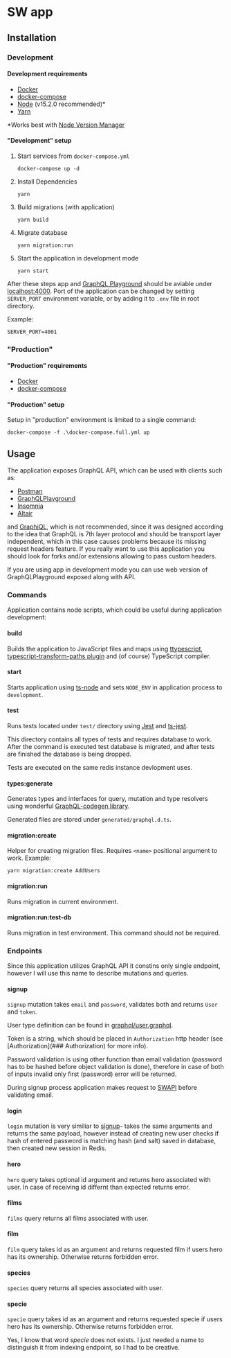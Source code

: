 # SW app

## Installation

### Development

#### Development requirements

- [Docker](https://docs.docker.com/get-docker/)
- [docker-compose](https://docs.docker.com/compose/install/)
- [Node](https://nodejs.org/en/download/current/) (v15.2.0 recommended)*
- [Yarn](https://classic.yarnpkg.com/en/docs/install/)

*Works best with [Node Version Manager](https://github.com/nvm-sh/nvm)

#### "Development" setup

1. Start services from `docker-compose.yml`

    ```shell
    docker-compose up -d
    ```

2. Install Dependencies

    ```shell
    yarn
    ```

3. Build migrations (with application)

   ```shell
   yarn build
   ```

4. Migrate database

   ```shell
   yarn migration:run
   ```

5. Start the application in development mode

   ```shell
   yarn start
   ```

After these steps app and [GraphQL Playground](https://github.com/graphql/graphql-playground)
should be aviable under [localhost:4000](http://localhost:4000).
Port of the application can be changed by setting `SERVER_PORT` environment variable,
or by adding it to `.env` file in root directory.

Example:

```plaintext
SERVER_PORT=4001
```

### "Production"

#### "Production" requirements

- [Docker](https://docs.docker.com/get-docker/)
- [docker-compose](https://docs.docker.com/compose/install/)

#### "Production" setup

Setup in "production" environment is limited to a single command:

```shell
docker-compose -f .\docker-compose.full.yml up
```

## Usage

The application exposes GraphQL API, which can be used with
clients such as:

- [Postman](https://www.postman.com/)
- [GraphQLPlayground](https://github.com/graphql/graphql-playground)
- [Insomnia](https://insomnia.rest/graphql/)
- [Altair](https://altair.sirmuel.design/)

and [GraphiQL](https://github.com/graphql/graphiql), which is not
recommended, since it was designed according to the idea that
GraphQL is 7th layer protocol and should be transport layer independent,
which in this case causes problems because its missing request headers
feature. If you really want to use this application you should look
for forks and/or extensions allowing to pass custom headers.

If you are using app in development mode you can use web version
of GraphQLPlayground exposed along with API.

### Commands

Application contains node scripts, which could be useful during application
development:

#### build

Builds the application to JavaScript files and maps using [ttypescript](https://github.com/cevek/ttypescript),
[typescript-transform-paths plugin](https://github.com/LeDDGroup/typescript-transform-paths)
and (of course) TypeScript compiler.

#### start

Starts application using [ts-node](https://www.npmjs.com/package/ts-node) and
sets `NODE_ENV` in application process to `development`.

#### test

Runs tests located under `test/` directory using [Jest](https://jestjs.io/) and
[ts-jest](https://github.com/kulshekhar/ts-jest).

This directory contains all types of tests and requires database to work.
After the command is executed test database is migrated, and after tests
are finished the database is being dropped.

Tests are executed on the same redis instance devlopment uses.

#### types:generate

Generates types and interfaces for query, mutation and type resolvers using
wonderful [GraphQL-codegen library](https://graphql-code-generator.com/).

Generated files are stored under `generated/graphql.d.ts`.

#### migration:create

Helper for creating migration files. Requires `<name>` positional argument to work.
Example:

```shell
yarn migration:create AddUsers
```

#### migration:run

Runs migration in current environment.

#### migration:run:test-db

Runs migration in test environment. This command should not be required.

### Endpoints

Since this application utilizes GraphQL API it constins only single endpoint,
however I will use this name to describe mutations and queries.

#### signup

`signup` mutation takes `email` and `password`, validates both and returns
`User` and `token`.

User type definition can be found in [graphql/user.graphql](./graphql/user.graphql).

Token is a string, which should be placed in `Authorization` http header
(see [Authorization](### Authorization) for more info).

Password validation is using other function than email validation
(password has to be hashed before object validation is done), therefore in case
of both of inputs invalid only first (password) error will be returned.

During signup process application makes request to [SWAPI](https://swapi.dev/)
before validating email.

#### login

`login` mutation is very similiar to [signup](####signup)- takes the same
arguments and returns the same payload, however instead of creating new
user checks if hash of entered password is matching hash (and salt) saved
in database, then created new session in Redis.

#### hero

`hero` query takes optional id argument and returns hero associated with user.
In case of receiving id differnt than expected returns error.

#### films

`films` query returns all films associated with user.

#### film

`film` query takes id as an argument and returns requested
film if users hero has its ownership. Otherwise returns forbidden error.

#### species

`species` query returns all species associated with user.

#### specie

`specie` query takes id as an argument and returns requested
specie if users hero has its ownership. Otherwise returns forbidden error.

Yes, I know that word *specie* does not exists. I just needed a name to distinguish
it from indexing endpoint, so I had to be creative.
